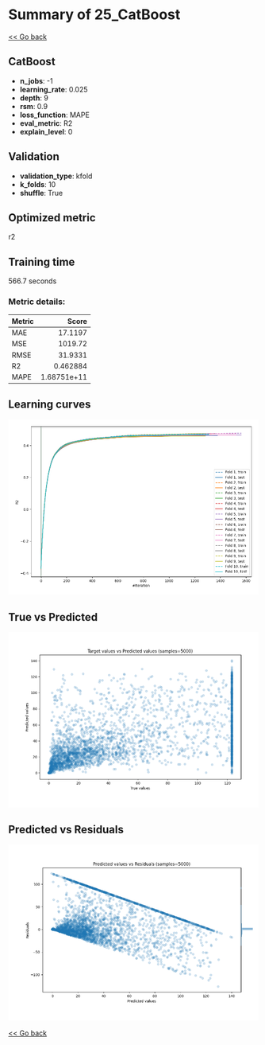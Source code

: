# Summary of 25_CatBoost

[<< Go back](../README.md)


## CatBoost
- **n_jobs**: -1
- **learning_rate**: 0.025
- **depth**: 9
- **rsm**: 0.9
- **loss_function**: MAPE
- **eval_metric**: R2
- **explain_level**: 0

## Validation
 - **validation_type**: kfold
 - **k_folds**: 10
 - **shuffle**: True

## Optimized metric
r2

## Training time

566.7 seconds

### Metric details:
| Metric   |          Score |
|:---------|---------------:|
| MAE      |   17.1197      |
| MSE      | 1019.72        |
| RMSE     |   31.9331      |
| R2       |    0.462884    |
| MAPE     |    1.68751e+11 |



## Learning curves
![Learning curves](learning_curves.png)
## True vs Predicted

![True vs Predicted](true_vs_predicted.png)


## Predicted vs Residuals

![Predicted vs Residuals](predicted_vs_residuals.png)



[<< Go back](../README.md)
